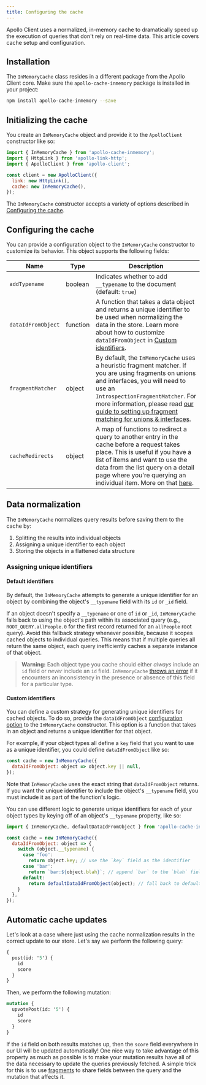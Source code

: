 ```yaml
---
title: Configuring the cache
---
```


Apollo Client uses a normalized, in-memory cache to dramatically speed up the
execution of queries that don't rely on real-time data. This article covers
cache setup and configuration.

## Installation

The `InMemoryCache` class resides in a different package from the Apollo Client
core. Make sure the `apollo-cache-inmemory` package is installed in your project:

```bash
npm install apollo-cache-inmemory --save
```

## Initializing the cache

You create an `InMemoryCache` object and provide it to the `ApolloClient` constructor
like so:

```js
import { InMemoryCache } from 'apollo-cache-inmemory';
import { HttpLink } from 'apollo-link-http';
import { ApolloClient } from 'apollo-client';

const client = new ApolloClient({
  link: new HttpLink(),
  cache: new InMemoryCache(),
});
```

The `InMemoryCache` constructor accepts a variety of options described in
[Configuring the cache](#configuring-the-cache).

## Configuring the cache

You can provide a configuration object to the `InMemoryCache` constructor to
customize its behavior. This object supports the following fields:

| Name               | Type     | Description                                                                                                                                                                                                                                                                                                                                 |
| ------------------ | -------- | ------------------------------------------------------------------------------------------------------------------------------------------------------------------------------------------------------------------------------------------------------------------------------------------------------------------------------------------- |
| `addTypename`      | boolean  | Indicates whether to add `__typename` to the document (default: `true`)                                                                                                                                                                                                                                                                     |
| `dataIdFromObject` | function | A function that takes a data object and returns a unique identifier to be used when normalizing the data in the store. Learn more about how to customize `dataIdFromObject` in [Custom identifiers](#custom-identifiers).                                                                                                                   |
| `fragmentMatcher`  | object   | By default, the `InMemoryCache` uses a heuristic fragment matcher. If you are using fragments on unions and interfaces, you will need to use an `IntrospectionFragmentMatcher`. For more information, please read [our guide to setting up fragment matching for unions & interfaces](/data/fragments/#fragments-on-unions-and-interfaces). |
| `cacheRedirects`   | object   | A map of functions to redirect a query to another entry in the cache before a request takes place. This is useful if you have a list of items and want to use the data from the list query on a detail page where you're querying an individual item. More on that [here](/caching/cache-interaction/#cache-redirects-with-cacheredirects). |

## Data normalization

The `InMemoryCache` normalizes query results before saving them to the cache by:

1. Splitting the results into individual objects
2. Assigning a unique identifier to each object
3. Storing the objects in a flattened data structure

### Assigning unique identifiers

#### Default identifiers

By default, the `InMemoryCache` attempts to generate a unique identifier for an object
by combining the object's `__typename` field with its `id` or `_id` field.

If an object doesn't specify a `__typename` or one of `id` or `_id`, `InMemoryCache`
falls back to using the object's path within its associated query (e.g., `ROOT_QUERY.allPeople.0` for the first record returned for an `allPeople` root query).
Avoid this fallback strategy whenever possible, because it scopes cached objects
to individual queries. This means that if multiple queries all return the same
object, each query inefficiently caches a separate instance of that object.

> **Warning:** Each object type you cache should either _always_ include an `id`
> field or _never_ include an `id` field. `InMemoryCache` [throws an error](https://github.com/apollographql/apollo-client/blob/451482ff85d93e1738df31007f3c2a7f0fbe8cff/packages/apollo-cache-inmemory/src/__tests__/__snapshots__/writeToStore.ts.snap#L4) if it
> encounters an inconsistency in the presence or absence of this field for a
> particular type.

#### Custom identifiers

You can define a custom strategy for generating unique identifiers for cached
objects. To do so, provide the `dataIdFromObject` [configuration option](#configuring-the-cache)
to the `InMemoryCache` constructor. This option is a function that takes in
an object and returns a unique identifier for that object.

For example, if your object types all define a `key` field that you want to use
as a unique identifier, you could define `dataIdFromObject` like so:

```js
const cache = new InMemoryCache({
  dataIdFromObject: object => object.key || null,
});
```

Note that `InMemoryCache` uses the exact string that `dataIdFromObject` returns.
If you want the unique identifier to include the object's `__typename` field, you
must include it as part of the function's logic.

You can use different logic to generate unique identifiers for each of your object
types by keying off of an object's `__typename` property, like so:

```js
import { InMemoryCache, defaultDataIdFromObject } from 'apollo-cache-inmemory';

const cache = new InMemoryCache({
  dataIdFromObject: object => {
    switch (object.__typename) {
      case 'foo':
        return object.key; // use the `key` field as the identifier
      case 'bar':
        return `bar:${object.blah}`; // append `bar` to the `blah` field as the identifier
      default:
        return defaultDataIdFromObject(object); // fall back to default handling
    }
  },
});
```

## Automatic cache updates

Let's look at a case where just using the cache normalization results in the correct update to our store. Let's say we perform the following query:

```graphql
{
  post(id: '5') {
    id
    score
  }
}
```

Then, we perform the following mutation:

```graphql
mutation {
  upvotePost(id: '5') {
    id
    score
  }
}
```

If the `id` field on both results matches up, then the `score` field everywhere in our UI will be updated automatically! One nice way to take advantage of this property as much as possible is to make your mutation results have all of the data necessary to update the queries previously fetched. A simple trick for this is to use [fragments](/data/fragments/) to share fields between the query and the mutation that affects it.
